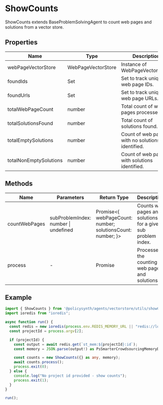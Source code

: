 # ShowCounts

ShowCounts extends BaseProblemSolvingAgent to count web pages and solutions from a vector store.

## Properties

| Name                   | Type                  | Description                                       |
|------------------------|-----------------------|---------------------------------------------------|
| webPageVectorStore     | WebPageVectorStore    | Instance of WebPageVectorStore.                   |
| foundIds               | Set<string>           | Set to track unique web page IDs.                 |
| foundUrls              | Set<string>           | Set to track unique web page URLs.                |
| totalWebPageCount      | number                | Total count of web pages processed.               |
| totalSolutionsFound    | number                | Total count of solutions found.                   |
| totalEmptySolutions    | number                | Count of web pages with no solutions identified.  |
| totalNonEmptySolutions | number                | Count of web pages with solutions identified.     |

## Methods

| Name            | Parameters                        | Return Type                  | Description                                           |
|-----------------|-----------------------------------|------------------------------|-------------------------------------------------------|
| countWebPages   | subProblemIndex: number \| undefined | Promise<{ webPageCount: number; solutionsCount: number; }> | Counts web pages and solutions for a given sub problem index. |
| process         | -                                 | Promise<void>                | Processes the counting of web pages and solutions.    |

## Example

```typescript
import { ShowCounts } from '@policysynth/agents/vectorstore/utils/showCounts.js';
import ioredis from "ioredis";

async function run() {
  const redis = new ioredis(process.env.REDIS_MEMORY_URL || "redis://localhost:6379");
  const projectId = process.argv[2];

  if (projectId) {
    const output = await redis.get(`st_mem:${projectId}:id`);
    const memory = JSON.parse(output!) as PsSmarterCrowdsourcingMemoryData;

    const counts = new ShowCounts({} as any, memory);
    await counts.process();
    process.exit(0);
  } else {
    console.log("No project id provided - show counts");
    process.exit(1);
  }
}

run();
```